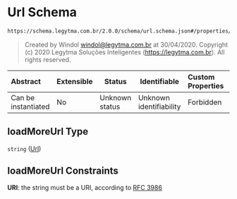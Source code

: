 # Url Schema

```txt
https://schema.legytma.com.br/2.0.0/schema/url.schema.json#/properties/loadMoreUrl
```




> Created by Windol [windol@legytma.com.br](mailto:windol@legytma.com.br) at 30/04/2020.
> Copyright (c) 2020 Legytma Soluções Inteligentes (<https://legytma.com.br>). All rights reserved.
>

| Abstract            | Extensible | Status         | Identifiable            | Custom Properties | Additional Properties | Access Restrictions | Defined In                                                                                      |
| :------------------ | ---------- | -------------- | ----------------------- | :---------------- | --------------------- | ------------------- | ----------------------------------------------------------------------------------------------- |
| Can be instantiated | No         | Unknown status | Unknown identifiability | Forbidden         | Allowed               | none                | [list_view_params.schema.json\*](../schema/list_view_params.schema.json) |

## loadMoreUrl Type

`string` ([Url](list_view_params-properties-url.md))

## loadMoreUrl Constraints

**URI**: the string must be a URI, according to [RFC 3986](https://tools.ietf.org/html/rfc4291)
